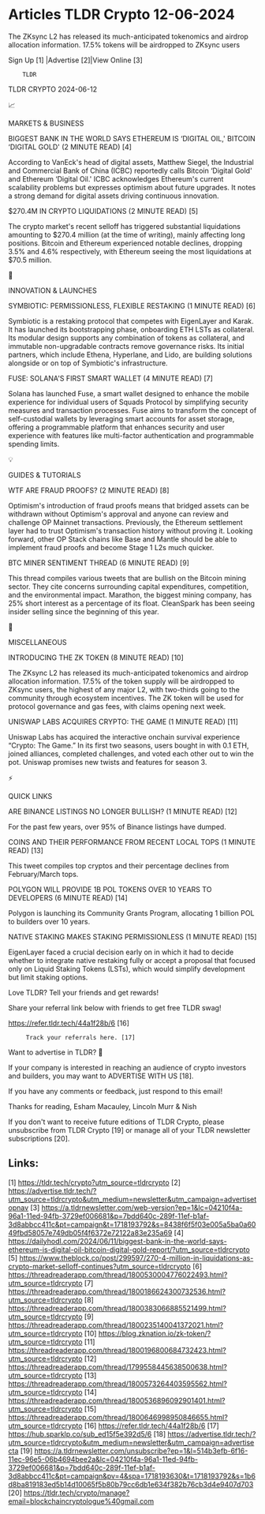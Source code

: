 # Articles TLDR Crypto 12-06-2024

The ZKsync L2 has released its much-anticipated tokenomics and airdrop
allocation information. 17.5% tokens will be airdropped to ZKsync
users  

 Sign Up [1] |Advertise [2]|View Online [3] 

		TLDR 

TLDR CRYPTO 2024-06-12

📈 

MARKETS & BUSINESS

 BIGGEST BANK IN THE WORLD SAYS ETHEREUM IS ‘DIGITAL OIL,' BITCOIN
‘DIGITAL GOLD' (2 MINUTE READ) [4] 

 According to VanEck's head of digital assets, Matthew Siegel, the
Industrial and Commercial Bank of China (ICBC) reportedly calls
Bitcoin ‘Digital Gold' and Ethereum ‘Digital Oil.' ICBC
acknowledges Ethereum's current scalability problems but expresses
optimism about future upgrades. It notes a strong demand for digital
assets driving continuous innovation. 

 $270.4M IN CRYPTO LIQUIDATIONS (2 MINUTE READ) [5] 

 The crypto market's recent selloff has triggered substantial
liquidations amounting to $270.4 million (at the time of writing),
mainly affecting long positions. Bitcoin and Ethereum experienced
notable declines, dropping 3.5% and 4.6% respectively, with Ethereum
seeing the most liquidations at $70.5 million. 

🚀 

INNOVATION & LAUNCHES

 SYMBIOTIC: PERMISSIONLESS, FLEXIBLE RESTAKING (1 MINUTE READ) [6] 

 Symbiotic is a restaking protocol that competes with EigenLayer and
Karak. It has launched its bootstrapping phase, onboarding ETH LSTs as
collateral. Its modular design supports any combination of tokens as
collateral, and immutable non-upgradable contracts remove governance
risks. Its initial partners, which include Ethena, Hyperlane, and
Lido, are building solutions alongside or on top of Symbiotic's
infrastructure. 

 FUSE: SOLANA'S FIRST SMART WALLET (4 MINUTE READ) [7] 

 Solana has launched Fuse, a smart wallet designed to enhance the
mobile experience for individual users of Squads Protocol by
simplifying security measures and transaction processes. Fuse aims to
transform the concept of self-custodial wallets by leveraging smart
accounts for asset storage, offering a programmable platform that
enhances security and user experience with features like multi-factor
authentication and programmable spending limits. 

💡 

GUIDES & TUTORIALS

 WTF ARE FRAUD PROOFS? (2 MINUTE READ) [8] 

 Optimism's introduction of fraud proofs means that bridged assets can
be withdrawn without Optimism's approval and anyone can review and
challenge OP Mainnet transactions. Previously, the Ethereum settlement
layer had to trust Optimism's transaction history without proving it.
Looking forward, other OP Stack chains like Base and Mantle should be
able to implement fraud proofs and become Stage 1 L2s much quicker. 

 BTC MINER SENTIMENT THREAD (6 MINUTE READ) [9] 

 This thread compiles various tweets that are bullish on the Bitcoin
mining sector. They cite concerns surrounding capital expenditures,
competition, and the environmental impact. Marathon, the biggest
mining company, has 25% short interest as a percentage of its float.
CleanSpark has been seeing insider selling since the beginning of this
year. 

🦄 

MISCELLANEOUS

 INTRODUCING THE ZK TOKEN (8 MINUTE READ) [10] 

 The ZKsync L2 has released its much-anticipated tokenomics and
airdrop allocation information. 17.5% of the token supply will be
airdropped to ZKsync users, the highest of any major L2, with
two-thirds going to the community through ecosystem incentives. The ZK
token will be used for protocol governance and gas fees, with claims
opening next week. 

 UNISWAP LABS ACQUIRES CRYPTO: THE GAME (1 MINUTE READ) [11] 

 Uniswap Labs has acquired the interactive onchain survival experience
“Crypto: The Game.” In its first two seasons, users bought in with
0.1 ETH, joined alliances, completed challenges, and voted each other
out to win the pot. Uniswap promises new twists and features for
season 3. 

⚡ 

QUICK LINKS

 ARE BINANCE LISTINGS NO LONGER BULLISH? (1 MINUTE READ) [12] 

 For the past few years, over 95% of Binance listings have dumped. 

 COINS AND THEIR PERFORMANCE FROM RECENT LOCAL TOPS (1 MINUTE READ)
[13] 

 This tweet compiles top cryptos and their percentage declines from
February/March tops. 

 POLYGON WILL PROVIDE 1B POL TOKENS OVER 10 YEARS TO DEVELOPERS (6
MINUTE READ) [14] 

 Polygon is launching its Community Grants Program, allocating 1
billion POL to builders over 10 years. 

 NATIVE STAKING MAKES STAKING PERMISSIONLESS (1 MINUTE READ) [15] 

 EigenLayer faced a crucial decision early on in which it had to
decide whether to integrate native restaking fully or accept a
proposal that focused only on Liquid Staking Tokens (LSTs), which
would simplify development but limit staking options. 

Love TLDR? Tell your friends and get rewards!

 Share your referral link below with friends to get free TLDR swag! 

 https://refer.tldr.tech/44a1f28b/6 [16] 

		 Track your referrals here. [17] 

Want to advertise in TLDR? 📰

 If your company is interested in reaching an audience of crypto
investors and builders, you may want to ADVERTISE WITH US [18]. 

 If you have any comments or feedback, just respond to this email! 

Thanks for reading, 
Esham Macauley, Lincoln Murr & Nish 

If you don't want to receive future editions of TLDR Crypto, please
unsubscribe from TLDR Crypto [19] or manage all of your TLDR
newsletter subscriptions [20]. 

 

Links:
------
[1] https://tldr.tech/crypto?utm_source=tldrcrypto
[2] https://advertise.tldr.tech/?utm_source=tldrcrypto&utm_medium=newsletter&utm_campaign=advertisetopnav
[3] https://a.tldrnewsletter.com/web-version?ep=1&lc=04210f4a-96a1-11ed-94fb-3729ef006681&p=7bdd640c-289f-11ef-b1af-3d8abbcc411c&pt=campaign&t=1718193792&s=8438f6f5f03e005a5ba0a6049fbd58057e749db05f4f6372e72122a83e235a69
[4] https://dailyhodl.com/2024/06/11/biggest-bank-in-the-world-says-ethereum-is-digital-oil-bitcoin-digital-gold-report/?utm_source=tldrcrypto
[5] https://www.theblock.co/post/299597/270-4-million-in-liquidations-as-crypto-market-selloff-continues?utm_source=tldrcrypto
[6] https://threadreaderapp.com/thread/1800530004776022493.html?utm_source=tldrcrypto
[7] https://threadreaderapp.com/thread/1800186624300732536.html?utm_source=tldrcrypto
[8] https://threadreaderapp.com/thread/1800383066885521499.html?utm_source=tldrcrypto
[9] https://threadreaderapp.com/thread/1800235140041372021.html?utm_source=tldrcrypto
[10] https://blog.zknation.io/zk-token/?utm_source=tldrcrypto
[11] https://threadreaderapp.com/thread/1800196800684732423.html?utm_source=tldrcrypto
[12] https://threadreaderapp.com/thread/1799558445638500638.html?utm_source=tldrcrypto
[13] https://threadreaderapp.com/thread/1800573264403595562.html?utm_source=tldrcrypto
[14] https://threadreaderapp.com/thread/1800536896092901401.html?utm_source=tldrcrypto
[15] https://threadreaderapp.com/thread/1800646998950846655.html?utm_source=tldrcrypto
[16] https://refer.tldr.tech/44a1f28b/6
[17] https://hub.sparklp.co/sub_ed15f5e392d5/6
[18] https://advertise.tldr.tech/?utm_source=tldrcrypto&utm_medium=newsletter&utm_campaign=advertisecta
[19] https://a.tldrnewsletter.com/unsubscribe?ep=1&l=514b3efb-6f16-11ec-96e5-06b4694bee2a&lc=04210f4a-96a1-11ed-94fb-3729ef006681&p=7bdd640c-289f-11ef-b1af-3d8abbcc411c&pt=campaign&pv=4&spa=1718193630&t=1718193792&s=1b6d8ba819183ed5b14d10065f5b80b79cc6db1e634f382b76cb3d4e9407d703
[20] https://tldr.tech/crypto/manage?email=blockchaincryptologue%40gmail.com